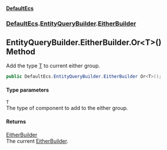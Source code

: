#### [DefaultEcs](index.md 'index')
### [DefaultEcs](index.md#DefaultEcs 'DefaultEcs').[EntityQueryBuilder](EntityQueryBuilder.md 'DefaultEcs.EntityQueryBuilder').[EitherBuilder](EntityQueryBuilder_EitherBuilder.md 'DefaultEcs.EntityQueryBuilder.EitherBuilder')
## EntityQueryBuilder.EitherBuilder.Or&lt;T&gt;() Method
Add the type [T](EntityQueryBuilder_EitherBuilder_Or_T_().md#DefaultEcs_EntityQueryBuilder_EitherBuilder_Or_T_()_T 'DefaultEcs.EntityQueryBuilder.EitherBuilder.Or&lt;T&gt;().T') to current either group.  
```csharp
public DefaultEcs.EntityQueryBuilder.EitherBuilder Or<T>();
```
#### Type parameters
<a name='DefaultEcs_EntityQueryBuilder_EitherBuilder_Or_T_()_T'></a>
`T`  
The type of component to add to the either group.
  
#### Returns
[EitherBuilder](EntityQueryBuilder_EitherBuilder.md 'DefaultEcs.EntityQueryBuilder.EitherBuilder')  
The current [EitherBuilder](EntityQueryBuilder_EitherBuilder.md 'DefaultEcs.EntityQueryBuilder.EitherBuilder').
